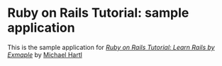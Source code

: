 # Ruby on Rails Tutorial: sample application

This is the sample application for [*Ruby on Rails Tutorial: Learn Rails by Exmaple*](http://railstutorial.org/)
by [Michael Hartl](http://michaelhartl.com)

